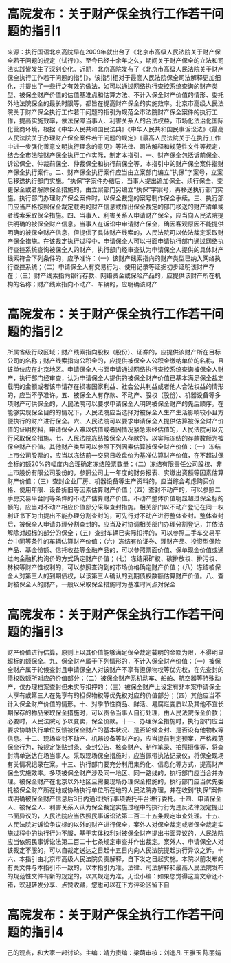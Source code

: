 # 高院发布：关于财产保全执行工作若干问题的指引1

来源：执行国语北京高院早在2009年就出台了《北京市高级人民法院关于财产保全若干问题的规定（试行）》。至今已经十余年之久，期间关于财产保全的立法和司法实践皆发生了深刻变化。近期，北京高院发布了《北京市高级人民法院关于财产保全执行工作若干问题的指引》，该指引相对于最高人民法院保全司法解释更加细化，并提出了一些行之有效的做法，如可以通过网络执行查控系统查询的财产类型、被保全财产价值的估值基准点和估算方法、不计入保全财产价值的情形、委托外地法院保全的最长时限等，都旨在提高财产保全的实施效率。北京市高级人民法院关于财产保全执行工作若干问题的指引为规范全市法院财产保全案件的执行工作，提高实施效率，依法保障当事人、利害关系人的合法权益，市场化法治化国际化营商环境，根据《中华人民共和国民法典》《中华人民共和国民事诉讼法》《最高人民法院关于办理财产保全案件若干问题的规定》《最高人民法院关于在执行工作中进一步强化善意文明执行理念的意见》等法律、司法解释和规范性文件等规定，结合全市法院财产保全执行工作实际，制定本指引。一、财产保全包括诉前保全、诉讼保全、仲裁前保全、仲裁保全和执行前保全等，本指引中的财产保全案件指财产保全执行案件。二、财产保全执行案件应当由立案部门编立“执保”字案号，立案后移送执行部门实施。“执保”字案件办结后，当事人提出追加保全、续行保全、变更保全或者解除保全措施的，由立案部门另编立“执保”字案号，再移送执行部门实施。执行部门办理财产保全案件时，以保全裁定的案号制作保全手续。三、执行部门应当严格按照保全裁定载明的财产信息或作出保全裁定的部门移送的财产清单或者线索采取保全措施。四、当事人、利害关系人申请财产保全，应当向人民法院提供明确的被保全财产信息。当事人在诉讼中申请财产保全，确因客观原因不能提供明确的被保全财产信息，但提供了具体财产线索的，人民法院可以依法裁定采取财产保全措施。在该裁定执行过程中，申请保全人可以书面申请执行部门通过网络执行查控系统查询被保全人的财产，执行部门经审查认为申请保全人提供的具体财产线索符合下列条件的，应予准许：（一）该财产线索指向的财产类型已纳入网络执行查控系统；（二）申请保全人有交易行为、使用记录等证据初步证明该财产存在；（三）财产线索指向银行存款、网络资金或保险产品的，应提供该财产所在机构的名称；财产线索指向不动产、车辆的，应明确该财产

# 高院发布：关于财产保全执行工作若干问题的指引2

所属省级行政区域；财产线索指向股权（股份）、证券的，应提供该财产所在目标公司的名称；财产线索指向公积金的，应提供被保全人公积金缴纳单位的名称，且该单位应在北京地区。申请保全人书面申请通过网络执行查控系统查询被保全人财产，执行部门经审查，认为申请保全人提供的被保全财产价值已基本满足保全裁定载明的金额或者该申请存在损害国家利益、社会公共利益或者他人合法权益的情形的，应当不予准许。五、被保全人有存款、不动产、股权（股份）、机器设备等多项财产可供保全的，人民法院可以要求申请保全人明确被保全财产的先后顺序。在能够实现保全目的的情况下，人民法院应当选择对被保全人生产生活影响较小且方便执行的财产进行保全。六、人民法院可以要求申请保全人提供估算被保全财产价值的证明材料，申请保全人难以估值或者因情况紧急未经估值的，人民法院可以先行采取保全措施。七、人民法院冻结被保全人存款的，以实际冻结的存款数额为被保全财产价值。其他财产类型可以参照下列因素估算被保全财产价值：（一）冻结上市公司股票的，应当以冻结前一交易日收盘价为基准估算财产价值，在不超过保全标的额20%的幅度内合理确定冻结股票数量；（二）冻结有限责任公司股权、非上市股份有限公司股份的，参照公司上一年度的财务报表、实缴出资额等因素估算财产价值；（三）查封企业厂房、机器设备等生产资料的，应当综合考虑购买价格、使用年限、设备折旧等因素估算财产价值；（四）查封不动产的，可以参照二手房交易平台同等条件的不动产估算财产价值。不动产整体价值明显超过保全标的额的，应当对不动产相应价值部分采取查封措施。相关部门以不动产登记在同一权利证书下为由提出不能办理分割查封的，可先行对不动产进行整体查封。整体查封后，被保全人申请办理分割查封的，应当及时协调相关部门办理分割登记，并依法解除对超标的部分的保全；（五）查封车辆已实际扣押的，可以参照二手车交易平台中同等条件的车辆估算财产价值；（六）冻结有价证券、理财产品、投资型保险产品、基金份额、信托收益等金融产品的，可以参照票面价值、保单现金价值或通过向金融机构询价的方式确定财产价值；（七）冻结采矿权、碳排放权、排污权、林权等财产性权利的，可以参照查询到的市场价格确定财产价值；（八）冻结被保全人对第三人的到期债权，以该第三人确认的到期债权数额估算财产价值。八、查封被保全人的财产，一般以采取保全措施时为基准时间点对保全

# 高院发布：关于财产保全执行工作若干问题的指引3

财产价值进行估算，原则上以其价值能够满足保全裁定载明的金额为限，不得明显超标的额保全。九、保全财产属于下列情形的，不计入保全财产价值：（一）被保全财产属于轮候查封且申请保全人对该财产不享有担保物权等优先权，在先查封的债权数额所对应的价值部分；（二）被保全财产系机动车、船舶、航空器等特殊动产，仅办理档案查封但未实际扣押的；（三）被保全财产上设定有非本案申请保全人享有或第三人在先享有的担保物权等优先权对应的价值部分；（四）其他应当不计入保全财产价值的情形。十、对季节性商品、鲜活、易腐烂变质以及其他不宜长期保存的物品采取保全措施时，可以责令当事人自行处理，由人民法院保全价款；必要时，人民法院可予以变卖，保全价款。十一、办理保全措施时，执行部门应当要求协助执行单位反馈被保全财产的基本状况、是否轮候查封、是否设有他物权等信息。十二、现场查封不动产、机器设备等财产的，应当提前制定预案，严格规范保全行为，按规定张贴封条、查封公告、核查财产、制作笔录、拍照摄像等，将查封清单送达在场当事人。采取现场保全措施时，应当佩带执法记录仪，将保全现场有关情况记录在案。十三、执行部门要充分利用集约化、信息化等方式，提高财产保全实施效率。多项被保全财产涉及同一地区、同一路线的，执行部门应当合并办理。被保全财产在北京以外地区且需要现场办理保全措施的，执行部门应当优先委托被保全财产所在地或协助执行单位所在地的人民法院办理，并在收到“执保”案件或明确被保全财产信息后3日内通过执行事项委托平台进行委托。十四、申请保全人、被保全人、利害关系人认为保全裁定实施过程中的执行行为违反法律规定提出书面异议的，人民法院应当依照民事诉讼法第二百二十五条规定审查处理。十五、人民法院对诉讼争议标的以外的财产进行保全，案外人对保全裁定或者保全裁定实施过程中的执行行为不服，基于实体权利对被保全财产提出书面异议的，人民法院应当依照民事诉讼法第二百二十七条规定审查并作出裁定。案外人、申请保全人对该裁定不服的，可以自裁定送达之日起十五日内向人民法院提起执行异议之诉。十六、本指引由北京市高级人民法院负责解释，自下发之日起实施。本院以前发布的有关文件与本指引不一致的，以本指引为准。法律、司法解释和最高人民法院发布的规范性文件有新的规定的，以其规定为准。无讼小编：如果您觉得这篇文章还不错，欢迎转发分享、点赞收藏，您也可以在下方评论区留下自

# 高院发布：关于财产保全执行工作若干问题的指引4

己的观点，和大家一起讨论。主编：靖力责编：梁萌审核：刘逸凡 王雅玉 陈丽娟

